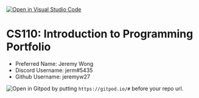 [![Open in Visual Studio Code](https://classroom.github.com/assets/open-in-vscode-c66648af7eb3fe8bc4f294546bfd86ef473780cde1dea487d3c4ff354943c9ae.svg)](https://classroom.github.com/online_ide?assignment_repo_id=9842044&assignment_repo_type=AssignmentRepo)
# CS110: Introduction to Programming Portfolio

- Preferred Name: Jeremy Wong
- Discord Username: jerm#5435
- Github Username: jeremyw27

![Open in Gitpod](https://gitpod.io/button/open-in-gitpod.svg) by putting `https://gitpod.io/#` before your repo url.
